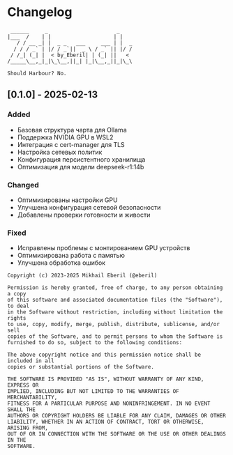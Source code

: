 # Changelog
```ascii
 ______     _                      _    
|___  /    | |                    | |   
   / / __ _| |  _ _   ___     ___ | |  _
  / / / _` | |/ / _`||  _ \ / _` || |/ /
 / /_| (_| |  < by_Eberil| | (_| ||   < 
/_____\__,_|_|\_\__,||_| |_|\__,_||_|\_\

Should Harbour?	No.
```
## [0.1.0] -  2025-02-13

### Added
- Базовая структура чарта для Ollama
- Поддержка NVIDIA GPU в WSL2
- Интеграция с cert-manager для TLS
- Настройка сетевых политик
- Конфигурация персистентного хранилища
- Оптимизация для модели deepseek-r1:14b

### Changed
- Оптимизированы настройки GPU
- Улучшена конфигурация сетевой безопасности
- Добавлены проверки готовности и живости

### Fixed
- Исправлены проблемы с монтированием GPU устройств
- Оптимизирована работа с памятью
- Улучшена обработка ошибок

```plain text
Copyright (c) 2023-2025 Mikhail Eberil (@eberil)

Permission is hereby granted, free of charge, to any person obtaining a copy
of this software and associated documentation files (the "Software"), to deal
in the Software without restriction, including without limitation the rights
to use, copy, modify, merge, publish, distribute, sublicense, and/or sell
copies of the Software, and to permit persons to whom the Software is
furnished to do so, subject to the following conditions:

The above copyright notice and this permission notice shall be included in all
copies or substantial portions of the Software.

THE SOFTWARE IS PROVIDED "AS IS", WITHOUT WARRANTY OF ANY KIND, EXPRESS OR
IMPLIED, INCLUDING BUT NOT LIMITED TO THE WARRANTIES OF MERCHANTABILITY,
FITNESS FOR A PARTICULAR PURPOSE AND NONINFRINGEMENT. IN NO EVENT SHALL THE
AUTHORS OR COPYRIGHT HOLDERS BE LIABLE FOR ANY CLAIM, DAMAGES OR OTHER
LIABILITY, WHETHER IN AN ACTION OF CONTRACT, TORT OR OTHERWISE, ARISING FROM,
OUT OF OR IN CONNECTION WITH THE SOFTWARE OR THE USE OR OTHER DEALINGS IN THE
SOFTWARE.
```